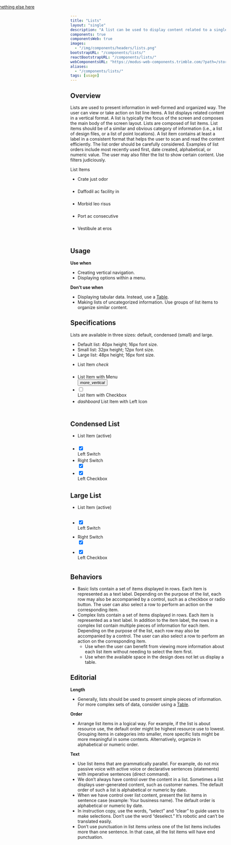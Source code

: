 ```yaml
---
title: "Lists"
layout: "single"
description: "A list can be used to display content related to a single subject."
components: true
componentsWeb: true
images:
  - "/img/components/headers/lists.png"
bootstrapURL: "/components/lists/"
reactBootstrapURL: "/components/lists/"
webComponentsURL: "https://modus-web-components.trimble.com/?path=/story/components-list--default"
aliases:
  - "/components/lists/"
tags: [usage]
---
```


<style>
.list-group .list-group-item {
  height: 40px;
  min-height: 40px;
}
.list-group-lg .list-group-item {
  height: 48px;
  min-height: 48px;
}
</style>

## Overview

Lists are used to present information in well-formed and organized way. The user can view or take action on list line items.
A list displays related content in a vertical format. A list is typically the focus of the screen and composes the main body of the screen layout. Lists are composed of list items.
List items should be of a similar and obvious category of information (i.e., a list of design files, or a list of point locations). A list item contains at least a label in a consistent format that helps the user to scan and read the content efficiently.
The list order should be carefully considered. Examples of list orders include most recently used first, date created, alphabetical, or numeric value. The user may also filter the list to show certain content. Use filters judiciously.

<div class="h6" id="list-items">List Items</div>
<ul class="list-group">
  <li class="list-group-item active">Crate just odor</li>
  <li class="list-group-item">Daffodil ac facility in</li>
  <li class="list-group-item">Morbid leo risus</li>
  <li class="list-group-item">Port ac consecutive</li>
  <li class="list-group-item">Vestibule at eros</li>
</ul>

## Usage

**Use when**

- Creating vertical navigation.
- Displaying options within a menu.

**Don't use when**

- Displaying tabular data. Instead, use a [Table](/components/web/tables/).
- Making lists of uncategorized information. Use groups of list items to organize similar content.

## Specifications

Lists are available in three sizes: default, condensed (small) and large.

- Default list: 40px height; 16px font size.
- Small list: 32px height; 12px font size.
- Large list: 48px height; 16px font size.

<div class="guide-example-block my-2 py-4 bg-light pr-5">
  <div class="guide-content-sample anatomy-display-container pr-3">
    <ul class="list-group">
      <li
        class="list-group-item list-item-right-control active anatomy-display-static"
      >
        <span>List Item</span>
        <i class="icon modus-icons">check</i>
      </li>
      <li class="list-group-item list-item-right-control">
        <span>List Item with Menu</span>
        <div class="dropdown modus-icon">
          <button
            class="btn btn-icon-only btn-text-dark rounded-circle"
            type="button"
            data-toggle="dropdown"
            aria-haspopup="true"
            aria-expanded="false"
          >
            <i class="modus-icons notranslate">more_vertical</i>
          </button>
          <div
            class="dropdown-menu dropdown-menu-right"
            x-placement="bottom-end"
            style="position: absolute; transform: translate3d(-171px, 33px, 0); top: 0; left: 0; will-change: transform;"
          >
            <a class="dropdown-item" href="#">Action</a>
            <a class="dropdown-item" href="#">Another action</a>
            <a class="dropdown-item" href="#">Something else here</a>
          </div>
        </div>
      </li>
      <li class="list-group-item list-item-left-control">
        <div class="custom-control custom-checkbox">
          <input
            type="checkbox"
            class="custom-control-input"
            id="listCheckbox"
            name="example1"
          />
          <label class="custom-control-label" for="listCheckbox"></label>
        </div>
        <span class="anatomy-display-static" data-anatomy-colors="false"
          >List Item with Checkbox</span
        >
      </li>
      <li class="list-group-item list-item-left-control">
        <i class="icon modus-icons">dashboard</i>
        <span>List Item with Left Icon</span>
      </li>
    </ul>
  </div>
</div>

## Condensed List

<ul class="list-group list-group-sm">
  <li class="list-group-item active">List Item (active)</li>
  <li class="list-group-item list-item-left-control">
    <div class="custom-control custom-switch custom-control-inline">
      <input type="checkbox" checked class="custom-control-input" id="listSwitch-sm">
      <label class="custom-control-label" for="listSwitch-sm"></label>
    </div>
    <span>Left Switch</span>
  </li>
  <li class="list-group-item list-item-right-control">
    <span>Right Switch</span>
    <div class="custom-control custom-switch custom-control-inline">
      <input type="checkbox" checked class="custom-control-input" id="listSwitch-sm2">
      <label class="custom-control-label" for="listSwitch-sm2"></label>
    </div>
  </li>
  <li class="list-group-item list-item-left-control">
    <div class="custom-control custom-checkbox">
      <input type="checkbox" checked class="custom-control-input" id="customCheck-sm3">
      <label class="custom-control-label" for="customCheck-sm3"></label>
    </div>
    <span>Left Checkbox</span>
  </li>
</ul>

## Large List

<ul class="list-group list-group-lg">
  <li class="list-group-item active">List Item (active)</li>
  <li class="list-group-item list-item-left-control">
    <div class="custom-control custom-switch custom-control-inline">
      <input type="checkbox" checked class="custom-control-input" id="listSwitch-lg">
      <label class="custom-control-label" for="listSwitch-lg"></label>
    </div>
    <span>Left Switch</span>
  </li>
  <li class="list-group-item list-item-right-control">
    <span>Right Switch</span>
    <div class="custom-control custom-switch custom-control-inline">
      <input type="checkbox" checked class="custom-control-input" id="listSwitch-lg2">
      <label class="custom-control-label" for="listSwitch-lg2"></label>
    </div>
  </li>
  <li class="list-group-item list-item-left-control">
    <div class="custom-control custom-checkbox">
      <input type="checkbox" checked class="custom-control-input" id="customCheck-lg3">
      <label class="custom-control-label" for="customCheck-lg3"></label>
    </div>
    <span>Left Checkbox</span>
  </li>
</ul>

## Behaviors

- Basic lists contain a set of items displayed in rows. Each item is represented as a text label. Depending on the purpose of the list, each row may also be accompanied by a control, such as a checkbox or radio button. The user can also select a row to perform an action on the corresponding item.
- Complex lists contain a set of items displayed in rows. Each item is represented as a text label. In addition to the item label, the rows in a complex list contain multiple pieces of information for each item. Depending on the purpose of the list, each row may also be accompanied by a control. The user can also select a row to perform an action on the corresponding item.
  - Use when the user can benefit from viewing more information about each list item without needing to select the item first.
  - Use when the available space in the design does not let us display a table.

## Editorial

**Length**

- Generally, lists should be used to present simple pieces of information. For more complex sets of data, consider using a [Table](/components/web/tables/).

**Order**

- Arrange list items in a logical way. For example, if the list is about resource use, the default order might be highest resource use to lowest. Grouping items in categories into smaller, more specific lists might be more meaningful in some contexts. Alternatively, organize in alphabetical or numeric order.

**Text**

- Use list items that are grammatically parallel. For example, do not mix passive voice with active voice or declarative sentences (statements) with imperative sentences (direct command).
- We don’t always have control over the content in a list. Sometimes a list displays user-generated content, such as customer names. The default order of such a list is alphabetical or numeric by date.
- When we have control over list content, present the list items in sentence case (example: Your business name). The default order is alphabetical or numeric by date.
- In instruction copy, use the words, “select” and “clear” to guide users to make selections. Don’t use the word “deselect.” It’s robotic and can’t be translated easily.
- Don’t use punctuation in list items unless one of the list items includes more than one sentence. In that case, all the list items will have end punctuation.
